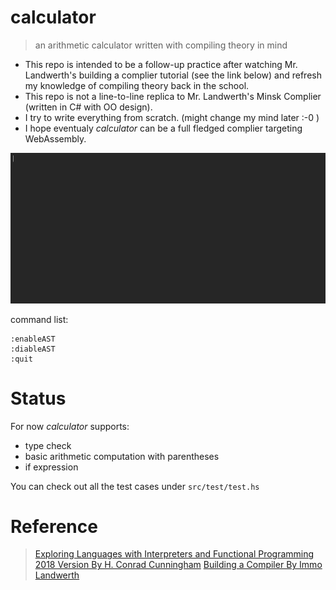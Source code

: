 # calculator

> an arithmetic calculator written with compiling theory in mind

- This repo is intended to be a follow-up practice after watching Mr. Landwerth's building a complier tutorial (see the link below) and  refresh my knowledge of compiling theory back in the school.
- This repo is not a line-to-line replica to Mr. Landwerth's Minsk Complier (written in C# with OO design).
- I try to write everything from scratch. (might change my mind later :-0 )
- I hope eventualy *calculator* can be a full fledged complier targeting WebAssembly. 

![demo](./img/demo.gif)

command list:

```
:enableAST
:diableAST
:quit
```

# Status

For now *calculator* supports:

- type check
- basic arithmetic computation with parentheses
- if expression

You can check out all the test cases under `src/test/test.hs`

# Reference

> [Exploring Languages with Interpreters and Functional Programming 2018 Version By H. Conrad Cunningham](https://john.cs.olemiss.edu/~hcc/csci450/ELIFP/)
> [Building a Compiler By Immo Landwerth](https://www.youtube.com/playlist?list=PLRAdsfhKI4OWNOSfS7EUu5GRAVmze1t2y)

